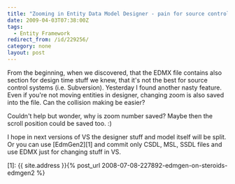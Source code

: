```yaml
---
title: "Zooming in Entity Data Model Designer - pain for source control"
date: 2009-04-03T07:38:00Z
tags:
  - Entity Framework
redirect_from: /id/229256/
category: none
layout: post
---
```

From the beginning, when we discovered, that the EDMX file contains also section for design time stuff we knew, that it's not the best for source control systems (i.e. Subversion). Yesterday I found another nasty feature. Even if you're not moving entities in designer, changing zoom is also saved into the file. Can the collision making be easier?

Couldn't help but wonder, why is zoom number saved? Maybe then the scroll position could be saved too. :)

I hope in next versions of VS the designer stuff and model itself will be split. Or you can use [EdmGen2][1] and commit only CSDL, MSL, SSDL files and use EDMX just for changing stuff in VS.

[1]: {{ site.address }}{% post_url 2008-07-08-227892-edmgen-on-steroids-edmgen2 %}